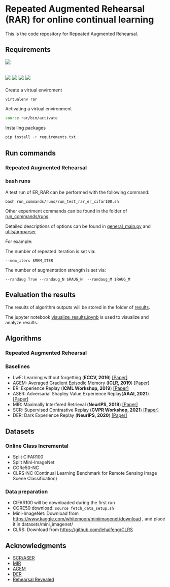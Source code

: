 # Repeated Augmented Rehearsal (RAR) for online continual learning

This is the code repository for Repeated Augmented Rehearsal.

##

## Requirements
![](https://img.shields.io/badge/python-3.7-green.svg)

![](https://img.shields.io/badge/torch-1.5.1-blue.svg)
![](https://img.shields.io/badge/torchvision-0.6.1-blue.svg)
![](https://img.shields.io/badge/PyYAML-5.3.1-blue.svg)
![](https://img.shields.io/badge/scikit--learn-0.23.0-blue.svg)
----
Create a virtual enviroment
```sh
virtualenv rar
```
Activating a virtual environment
```sh
source rar/bin/activate
```
Installing packages
```sh
pip install -r requirements.txt
```

## Run commands
### Repeated Augmented Rehearsal

### bash runs
A test run of ER_RAR can be performed with the following command:
```
bash run_commands/runs/run_test_rar_er_cifar100.sh
```
Other experiment commands can be found in the folder of [run_commands/runs](run_commands/runs).

Detailed descriptions of options can be found in [general_main.py](general_main.py) and [utils/argparser](utils/argparser)

For example: 

The number of repeated iteration is set via:
```
--mem_iters $MEM_ITER
```
The number of augmentation strength is set via:
```
--randaug True --randaug_N $RAUG_N  --randaug_M $RAUG_M
```

## Evaluation the results
The results of algorithm outputs will be stored in the folder of [results](results/).

The jupyter notebook [visualize_results.ipynb](visualize_results.ipynb) is used to visualize and analyze results.


## Algorithms 

### Repeated Augmented Rehearsal


### Baselines


* LwF: Learning without forgetting (**ECCV, 2016**) [[Paper]](https://link.springer.com/chapter/10.1007/978-3-319-46493-0_37)
* AGEM: Averaged Gradient Episodic Memory (**ICLR, 2019**) [[Paper]](https://openreview.net/forum?id=Hkf2_sC5FX)
* ER: Experience Replay (**ICML Workshop, 2019**) [[Paper]](https://arxiv.org/abs/1902.10486)
* ASER: Adversarial Shapley Value Experience Replay(**AAAI, 2021**) [[Paper]](https://arxiv.org/abs/2009.00093)
* MIR: Maximally Interfered Retrieval (**NeurIPS, 2019**) [[Paper]](https://proceedings.neurips.cc/paper/2019/hash/15825aee15eb335cc13f9b559f166ee8-Abstract.html)
* SCR: Supervised Contrastive Replay (**CVPR Workshop, 2021**) [[Paper]](https://arxiv.org/abs/2103.13885)
* DER: Dark Experience Replay (**NeurIPS, 2020**) [[Paper]](https://proceedings.neurips.cc/paper/2020/file/b704ea2c39778f07c617f6b7ce480e9e-Paper.pdf)


## Datasets

### Online Class Incremental

- Split CIFAR100
- Split Mini-ImageNet
- CORe50-NC
- CLRS-NC (Continual Learning Benchmark for Remote
  Sensing Image Scene Classification)
### Data preparation
- CIFAR100 will be downloaded during the first run
- CORE50 download: `source fetch_data_setup.sh`
- Mini-ImageNet: Download from https://www.kaggle.com/whitemoon/miniimagenet/download , and place it in datasets/mini_imagenet/
- CLRS: Download from https://github.com/lehaifeng/CLRS



## Acknowledgments
- [SCR/ASER](https://github.com/RaptorMai/online-continual-learning)
- [MIR](https://github.com/optimass/Maximally_Interfered_Retrieval)
- [AGEM](https://github.com/facebookresearch/agem)
- [DER](https://github.com/aimagelab/mammoth)
- [Rehearsal Revealed](https://github.com/Mattdl/RehearsalRevealed)

